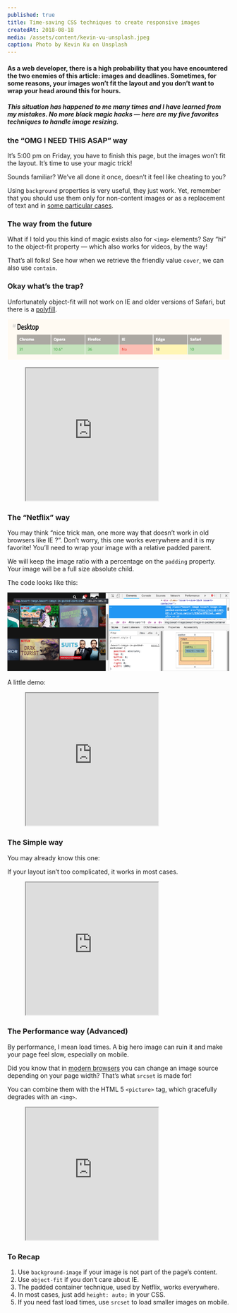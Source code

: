 ```yaml
---
published: true
title: Time-saving CSS techniques to create responsive images
createdAt: 2018-08-18
media: /assets/content/kevin-vu-unsplash.jpeg
caption: Photo by Kevin Ku on Unsplash
---
```


#### As a web developer, there is a high probability that you have encountered the two enemies of this article: images and deadlines. Sometimes, for some reasons, your images won’t fit the layout and you don’t want to wrap your head around this for hours.

<!--more-->

##### This situation has happened to me many times and I have learned from my mistakes. No more black magic hacks — here are my five favorites techniques to handle image resizing.

### the “OMG I NEED THIS ASAP” way

It’s 5:00 pm on Friday, you have to finish this page, but the images won’t fit the layout. It’s time to use your magic trick!

Sounds familiar? We’ve all done it once, doesn’t it feel like cheating to you?

Using `background` properties is very useful, they just work. Yet, remember that you should use them only for non-content images or as a replacement of text and in [some particular cases](https://stackoverflow.com/a/1469139).

### The way from the future

What if I told you this kind of magic exists also for `<img>` elements? Say “hi” to the object-fit property — which also works for videos, by the way!

That’s all folks! See how when we retrieve the friendly value `cover`, we can also use `contain`.

### Okay what’s the trap?

Unfortunately object-fit will not work on IE and older versions of Safari, but there is a [polyfill](https://github.com/fregante/object-fit-images).

![](/assets/content/1_d0wZwFpXGiAYH9_NrJCroA-1.png 'https://github.com/fregante/object-fit-images')

<figure><iframe src="https://codepen.io/adri_zag/embed/preview/VBQJYg?height=300&amp;slug-hash=VBQJYg&amp;default-tabs=html,result&amp;host=https://codepen.io" height="300"></iframe></figure>

### The “Netflix” way

You may think “nice trick man, one more way that doesn’t work in old browsers like IE ?”. Don’t worry, this one works everywhere and it is my favorite! You’ll need to wrap your image with a relative padded parent.

We will keep the image ratio with a percentage on the `padding` property. Your image will be a full size absolute child.

The code looks like this:

![](/assets/content/1_rTrhAIVolZR2oQh2ou1jXg-1.png 'Take a look at the class names !')

A little demo:

<figure><iframe src="https://codepen.io/adri_zag/embed/preview/BPrejO?height=300&amp;slug-hash=BPrejO&amp;default-tabs=html,result&amp;host=https://codepen.io" height="300" data-dashlane-frameid="1611"></iframe></figure>

### The Simple way

You may already know this one:

If your layout isn’t too complicated, it works in most cases.

<figure><iframe src="https://codepen.io/adri_zag/embed/preview/LBQvwy?height=300&amp;slug-hash=LBQvwy&amp;default-tabs=html,result&amp;host=https://codepen.io" height="300" data-dashlane-frameid="1612"></iframe></figure>

### The Performance way (Advanced)

By performance, I mean load times. A big hero image can ruin it and make your page feel slow, especially on mobile.

Did you know that in [modern browsers](https://caniuse.com/#feat=srcset) you can change an image source depending on your page width? That’s what `srcset` is made for!

You can combine them with the HTML 5 `<picture>` tag, which gracefully degrades with an `<img>`.

<figure><iframe src="https://codepen.io/adri_zag/embed/preview/pZLBpx?height=300&amp;slug-hash=pZLBpx&amp;default-tabs=html,result&amp;host=https://codepen.io" height="300" data-dashlane-frameid="1613"></iframe></figure>

### To Recap

1.  Use `background-image` if your image is not part of the page’s content.
2.  Use `object-fit` if you don’t care about IE.
3.  The padded container technique, used by Netflix, works everywhere.
4.  In most cases, just add `height: auto;` in your CSS.
5.  If you need fast load times, use `srcset` to load smaller images on mobile.
